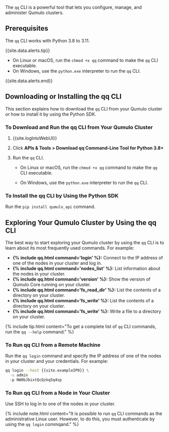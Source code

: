 The `qq` CLI is a powerful tool that lets you configure, manage, and administer Qumulo clusters.


## Prerequisites
The `qq` CLI works with Python 3.8 to 3.11.

{{site.data.alerts.tip}}
<ul>
  <li>On Linux or macOS, run the <code>chmod +x qq</code> command to make the <code>qq</code> CLI executable.</li>
  <li>On Windows, use the <code>python.exe</code> interpreter to run the <code>qq</code> CLI.</li>
</ul>
{{site.data.alerts.end}}


## Downloading or Installing the qq CLI
This section explains how to download the `qq` CLI from your Qumulo cluster or how to install it by using the Python SDK.

### To Download and Run the qq CLI from Your Qumulo Cluster
1. {{site.logIntoWebUI}}

1. Click **APIs & Tools > Download qq Command-Line Tool for Python 3.8+**

1. Run the `qq` CLI.

   * On Linux or macOS, run the `chmod +x qq` command to make the `qq` CLI executable.

   * On Windows, use the `python.exe` interpreter to run the `qq` CLI.

### To Install the qq CLI by Using the Python SDK
Run the `pip install qumulo_api` command.


## Exploring Your Qumulo Cluster by Using the qq CLI
The best way to start exploring your Qumulo cluster by using the `qq` CLI is to learn about its most frequently used commands. For example:

* **{% include qq.html command='login' %}:** Connect to the IP address of one of the nodes in your cluster and log in.
* **{% include qq.html command='nodes_list' %}:** List information about the nodes in your cluster.
* **{% include qq.html command='version' %}:** Show the version of Qumulo Core running on your cluster.
* **{% include qq.html command='fs_read_dir' %}:** List the contents of a directory on your cluster.
* **{% include qq.html command='fs_write' %}:** List the contents of a directory on your cluster.
* **{% include qq.html command='fs_write' %}:** Write a file to a directory on your cluster.

{% include tip.html content="To get a complete list of `qq` CLI commands, run the `qq --help` command." %}

### To Run qq CLI from a Remote Machine
Run the `qq login` command and specify the IP address of one of the nodes in your cluster and your credentials. For example:

```bash
qq login --host {{site.exampleIP0}} \
  -u admin
  -p NW0bJbixtQcQzkq5q4sp
```

### To Run qq CLI from a Node in Your Cluster
Use SSH to log in to one of the nodes in your cluster.

{% include note.html content="It is possible to run `qq` CLI commands as the administrative Linux user. However, to do this, you must authenticate by using the `qq login` commqand." %}

